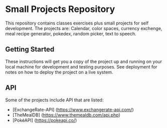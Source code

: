 # Small Projects Repository

This repository contains classes exercises plus small projects for self development.
The projects are: Calendar, color spaces, currency exchenge, meal recipe generator, pokedex, random picker, text to speech.

## Getting Started

These instructions will get you a copy of the project up and running on your local machine for development and testing purposes. See deployment for notes on how to deploy the project on a live system.

## API

Some of the projects include API that are listed:

* [ExchangeRate-API] (https://www.exchangerate-api.com/)
* [TheMealDB] (https://www.themealdb.com/api.php)
* [PokéAPI] (https://pokeapi.co/)
